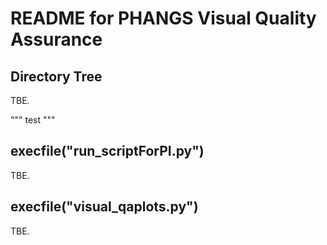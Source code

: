 # README for PHANGS Visual Quality Assurance  
## Directory Tree
TBE.  

"""
test
"""

## execfile("run_scriptForPI.py")  
TBE.  

## execfile("visual_qaplots.py")
TBE.  
